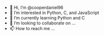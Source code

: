 - 👋 Hi, I’m @cooperdaniel96
- 👀 I’m interested in Python, C, and JavaScript
- 🌱 I’m currently learning Python and C
- 💞️ I’m looking to collaborate on ...
- 📫 How to reach me ...

<!---
cooperdaniel96/cooperdaniel96 is a ✨ special ✨ repository because its `README.md` (this file) appears on your GitHub profile.
You can click the Preview link to take a look at your changes.
--->
